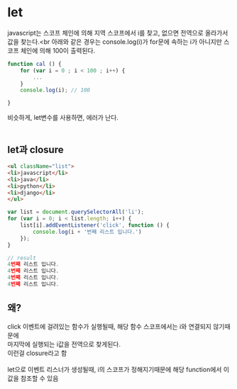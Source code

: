 # let
javascript는 스코프 체인에 의해 지역 스코프에서 i를 찾고, 없으면 전역으로 올라가서 값을 찾는다.<br
아래와 같은 경우는 console.log(i)가 for문에 속하는 i가 아니지만 스코프 체인에 의해 100이 출력된다.
```javascript
function cal () {
	for (var i = 0 ; i < 100 ; i++) {
		...
	}
	console.log(i);	// 100

}
```

비슷하게, let변수를 사용하면, 에러가 난다.
<br><br>

## let과 closure

```html
<ul className="list">
<li>javascript</li>
<li>java</li>
<li>python</li>
<li>django</li>
</ul>
```
```javascript
var list = document.querySelectorAll('li');
for (var i = 0; i < list.length; i++) {
    list[i].addEventListener('click', function () {
        console.log(i + '번째 리스트 입니다.')
    });
}
```
```javascript
// result
4번째 리스트 입니다.
4번째 리스트 입니다.
4번째 리스트 입니다.
4번째 리스트 입니다.
```

## 왜?
click 이벤트에 걸려있는 함수가 실행될때, 해당 함수 스코프에서는 i와 연결되지 않기때문에<br>
마지막에 실행되는 i값을 전역으로 찾게된다.<br>
이런걸 closure라고 함
<br><br>
let으로 이벤트 리스너가 생성될때, i의 스코프가 정해지기때문에 해당 function에서 이 값을 참조할 수 있음
